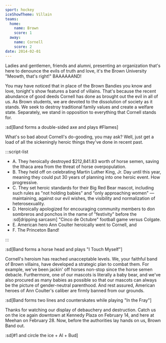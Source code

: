 ```yaml
---
sport: hockey
iceShowTheme: Villain
teams:
  home:
    name: Brown
    score: 1
  away:
    name: Cornell
    score: 2
date: 2014-02-01
---
```


Ladies and gentlemen, friends and alumni, presenting an organization that's here to denounce the evils of truth and love, it's the Brown University "Meowth, that's right!" BAAAAAAND!

You may have noticed that in place of the Brown Bandies you know and love, tonight's show features a band of villains. That's because the recent abundance of good deeds Cornell has done as brought out the evil in all of us. As Brown students, we are devoted to the dissolution of society as it stands. We seek to destroy traditional family values and create a welfare state. Separately, we stand in opposition to everything that Cornell stands for.

:sd[Band forms a double-sided axe and plays #Flames]

What's so bad about Cornell's do-gooding, you may ask? Well, just get a load of all the sickeningly heroic things they've done in recent past.

:::script-list

- A. They heroically destroyed $212,841.83 worth of horse semen, saving the Ithaca area from the threat of horse overpopulation.
- B. They held off on celebrating Martin Luther King, Jr. Day until this year, meaning they could put 30 years of planning into one heroic event. How progressive.
- C. They set heroic standards for their Big Red Bear mascot, including such rules as "not holding babies" and "only approaching women" — maintaining, against our evil wishes, the visibility and normalization of heterosexuality.
- D. Heroically apologized for encouraging community members to don sombreros and ponchos in the name of "festivity" before the :sd[dripping sarcasm] "Cinco de Octubre" football game versus Colgate.
- E. American hero Ann Coulter heroically went to Cornell, and
- F. The Princeton Band!

:::

:sd[Band forms a horse head and plays "I Touch Myself"]

Cornell's heroism has reached unacceptable levels. We, your faithful band of Brown villains, have developed a strategic plan to combat them. For example, we've been jackin' off horses non-stop since the horse semen debacle. Furthermore, one of our mascots is literally a baby bear, and we've also procured as many babies as possible so that our mascots can always be the picture of gender-neutral parenthood. And rest assured, American heroes of Ann Coulter's caliber are firmly banned from our grounds.

:sd[Band forms two lines and counterskates while playing "In the Fray"]

Thanks for watching our display of debauchery and destruction. Catch us on the ice again downtown at Kennedy Plaza on February 14, and here at Meehan on February 28. Now, before the authorities lay hands on us, Brown Band out.

:sd[#1 and circle the ice + Al + Bud]
